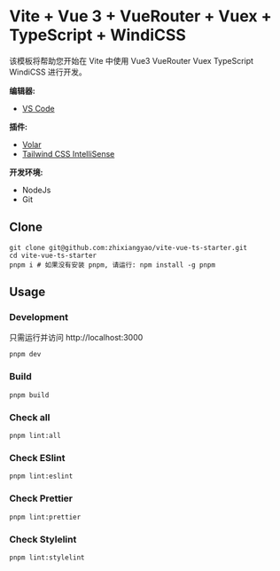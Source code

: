 # Vite + Vue 3 + VueRouter + Vuex + TypeScript + WindiCSS

该模板将帮助您开始在 Vite 中使用 Vue3 VueRouter Vuex TypeScript WindiCSS 进行开发。

**编辑器:**

- [VS Code](https://code.visualstudio.com/)

**插件:**

- [Volar](https://marketplace.visualstudio.com/items?itemName=johnsoncodehk.volar)
- [Tailwind CSS IntelliSense](https://marketplace.visualstudio.com/items?itemName=bradlc.vscode-tailwindcss)

**开发环境:**

- NodeJs
- Git

## Clone

```shell
git clone git@github.com:zhixiangyao/vite-vue-ts-starter.git
cd vite-vue-ts-starter
pnpm i # 如果没有安装 pnpm, 请运行: npm install -g pnpm
```

## Usage

### Development

只需运行并访问 http://localhost:3000

```shell
pnpm dev
```

### Build

```shell
pnpm build
```

### Check all

```shell
pnpm lint:all
```

### Check ESlint

```shell
pnpm lint:eslint
```

### Check Prettier

```shell
pnpm lint:prettier
```

### Check Stylelint

```shell
pnpm lint:stylelint
```

